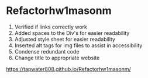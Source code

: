 # Refactorhw1masonm

1.  Verified if links correctly work
2.  Added spaces to the Div's for easier readability
3.  Adjusted style sheet for easier readability
4.  Inserted alt tags for img files to assist in accessibility
5.  Condense redundant code
6.  Change title to appropriate website

https://tapwater808.github.io/Refactorhw1masonm/

